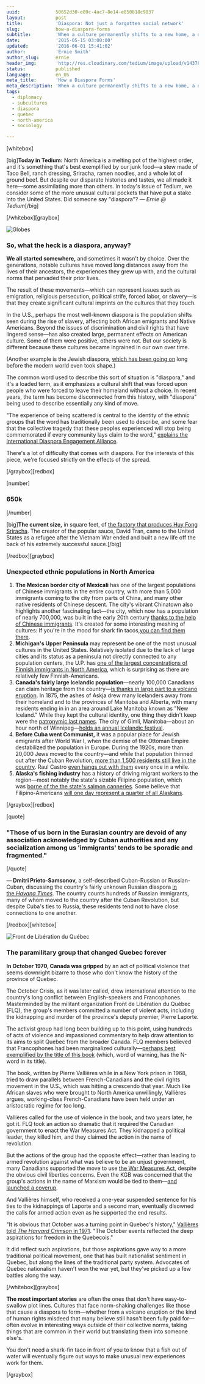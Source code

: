```yaml
---
uuid:             50652d30-e89c-4ac7-8e14-e850818c9837
layout:           post
title:            'Diaspora: Not just a forgotten social network'
slug:             how-a-diaspora-forms
subtitle:         'When a culture permanently shifts to a new home, a diaspora spreads—and sometimes it creates a fascinating cultural pocket of its own.'
date:             '2015-05-15 03:00:00'
updated:          '2016-06-01 15:41:02'
author:           'Ernie Smith'
author_slug:      ernie
header_img:       'http://res.cloudinary.com/tedium/image/upload/v1437849113/x4qrkonsgdua3zzfkrmx'
status:           published
language:         en_US
meta_title:       'How a Diaspora Forms'
meta_description: 'When a culture permanently shifts to a new home, a diaspora spreads—and sometimes it creates a fascinating cultural pocket of its own.'
tags:
  - diplomacy
  - subcultures
  - diaspora
  - quebec
  - north-america
  - sociology

---
```


[whitebox]

[big]**Today in Tedium:** North America is a melting pot of the highest order, and it's something that's best exemplified by our junk food—a stew made of Taco Bell, ranch dressing, Sriracha, ramen noodles, and a whole lot of ground beef. But despite our disparate histories and tastes, we all made it here—some assimilating more than others. In today's issue of Tedium, we consider some of the more unusual cultural pockets that have put a stake into the United States. Did someone say "diaspora"? _— Ernie @ Tedium_[/big]

[/whitebox][graybox]

![Globes](http://res.cloudinary.com/tedium/image/upload/v1437848508/hvngkunmkjcnkclmuony.jpg)

### So, what the heck is a diaspora, anyway?

**We all started somewhere,** and sometimes it wasn't by choice. Over the generations, notable cultures have moved long distances away from the lives of their ancestors, the experiences they grew up with, and the cultural norms that pervaded their prior lives.

The result of these movements—which can represent issues such as emigration, religious persecution, political strife, forced labor, or slavery—is that they create significant cultural imprints on the cultures that they touch.

In the U.S., perhaps the most well-known diaspora is the population shifts seen during the rise of slavery, affecting both African emigrants and Native Americans. Beyond the issues of discrimination and civil rights that have lingered sense—has also created large, permanent effects on American culture. Some of them were positive, others were not. But our society is different because these cultures became ingrained in our own over time.

(Another example is the Jewish diaspora, [which has been going on](http://www.jewishvirtuallibrary.org/jsource/History/Diaspora.html) long before the modern world even took shape.)

The common word used to describe this sort of situation is "diaspora," and it's a loaded term, as it emphasizes a cultural shift that was forced upon people who were forced to leave their homeland without a choice. In recent years, the term has become disconnected from this history, with "diaspora" being used to describe essentially any kind of move.

"The experience of being scattered is central to the identity of the ethnic groups that the word has traditionally been used to describe, and some fear that the collective tragedy that these peoples experienced will stop being commemorated if every community lays claim to the word," [explains the International Diaspora Engagement Alliance](http://www.diasporaalliance.org/am-i-part-of-a-diaspora/).

There's a lot of difficulty that comes with diaspora. For the interests of this piece, we're focused strictly on the effects of the spread.

[/graybox][redbox]

[number]
### 650k
[/number]

[big]**The current size,** in square feet, of [the factory that produces Huy Fong Sriracha](http://www.forbes.com/sites/andrewbender/2014/09/24/once-secretive-sriracha-factory-becomes-californias-hottest-tourist-attraction/). The creator of the popular sauce, David Tran, came to the United States as a refugee after the Vietnam War ended and built a new life off the back of his extremely successful sauce.[/big]

[/redbox][graybox]

### Unexpected ethnic populations in North America

1. **The Mexican border city of Mexicali** has one of the largest populations of Chinese immigrants in the entire country, with more than 5,000 immigrants coming to the city from parts of China, and many other native residents of Chinese descent. The city's vibrant Chinatown also highlights another fascinating fact—the city, which now has a population of nearly 700,000, was built in the early 20th century [thanks to the help of Chinese immigrants](http://articles.latimes.com/1990-08-16/news/vw-858_1_chinese-restaurants). It's created for some interesting meshing of cultures: If you're in the mood for shark fin tacos,[you can find them there](http://chinese-mexico.blogspot.com/2007/03/mexicalis-chinatown-sharks-fin-tacos.html).
2. **Michigan's Upper Peninsula** may represent be one of the most unusual cultures in the United States. Relatively isolated due to the lack of large cities and its status as a peninsula not directly connected to any population centers, the U.P. has [one of the largest concentrations of Finnish immigrants in North America](http://www.folkstreams.net/context,127), which is surprising as there are relatively few Finnish-Americans.
3. **Canada's fairly large Icelandic population**—nearly 100,000 Canadians can claim heritage from the country—[is thanks in large part to a volcano eruption](http://www.sarniathisweek.com/2014/10/09/icelandic-volcano-was-a-boon-for-canadian-culture). In 1875, the ashes of Askja drew many Icelanders away from their homeland and to the provinces of Manitoba and Alberta, with many residents ending in in an area around Lake Manitoba known as "New Iceland." While they kept the cultural identity, one thing they didn't keep were the [patronymic last names](http://en.wikipedia.org/wiki/Icelandic_name). The city of Gimli, Manitoba—about an hour north of Winnipeg—[holds an annual Icelandic festival](http://www.icelandicfestival.com/).
4. **Before Cuba went Communist,** it was a popular place for Jewish emigrants after World War I, when the demise of the Ottoman Empire destabilized the population in Europe. During the 1920s, more than 20,000 Jews moved to the country—and while that population thinned out after the Cuban Revolution, [more than 1,500 residents still live in the country](http://www.nytimes.com/2007/02/04/travel/04journeys.html?_r=0). Raul Castro [even hangs out with them](http://www.haaretz.com/jewish-world/raul-castro-celebrates-hanukkah-with-cuban-jews-1.329138) every once in a while.
5. **Alaska's fishing industry** has a history of driving migrant workers to the region—most notably the state's sizable Filipino population, which was [borne of the the state's salmon canneries](http://newamericamedia.org/2010/10/despite-isolation-filipinos-thrive-in-alaska.php). Some believe that Filipino-Americans [will one day represent a quarter of all Alaskans](http://www.thenorthernlight.org/2012/10/01/filipino-american-population-thrives-in-alaska/).

[/graybox][redbox]

[quote]
### "Those of us born in the Eurasian country are devoid of any association acknowledged by Cuban authorities and any socialization among us 'immigrants' tends to be sporadic and fragmented."
[/quote]

**— Dmitri Prieto-Samsonov,** a self-described Cuban-Russian or Russian-Cuban, discussing the country's fairly unknown Russian diaspora [in the _Havana Times_](http://www.havanatimes.org/?p=104337). The country counts hundreds of Russian immigrants, many of whom moved to the country after the Cuban Revolution, but despite Cuba's ties to Russia, these residents tend not to have close connections to one another.

[/redbox][whitebox]

![Front de Libération du Québec](http://res.cloudinary.com/tedium/image/upload/v1437848748/qgnbfozudupfbiw1yqxf.jpg)

### The paramilitary group that changed Quebec forever

**In October 1970, Canada was gripped** by an act of political violence that seems downright bizarre to those who don't know the history of the province of Quebec.

The October Crisis, as it was later called, drew international attention to the country's long conflict between English-speakers and Francophones. Masterminded by the militant organization Front de Libération du Québec (FLQ), the group's members committed a number of violent acts, including the kidnapping and murder of the province's deputy premier, Pierre Laporte.

The activist group had long been building up to this point, using hundreds of acts of violence and impassioned commentary to help draw attention to its aims to split Quebec from the broader Canada. FLQ members believed that Francophones had been marginalized culturally—[perhaps best exemplified by the title of this book](http://amzn.to/1cCxgaN) (which, word of warning, has the N-word in its title).

The book, written by Pierre Vallières while in a New York prison in 1968, tried to draw parallels between French-Canadians and the civil rights movement in the U.S., which was hitting a crescendo that year. Much like African slaves who were brought to North America unwillingly, Vallières argues, working-class French-Canadians have been held under an aristocratic regime for too long.

Vallières called for the use of violence in the book, and two years later, he got it. FLQ took an action so dramatic that it required the Canadian government to enact the War Measures Act. They kidnapped a political leader, they killed him, and they claimed the action in the name of revolution.

But the actions of the group had the opposite effect—rather than leading to armed revolution against what was believe to be an unjust government, many Canadians supported the move to use [the War Measures Act](http://www.cfr.org/canada/canadian-war-measures-act/p24846), despite the obvious civil liberties concerns. Even the KGB was concerned that the group's actions in the name of Marxism would be tied to them—[and launched a coverup](https://books.google.com/books?id=wVndU5P4V-8C&pg=PT326&dq=The+Sword+and+the+Shield:+The+Mitrokhin+Archive+and+the+Secret+History+of+the+KGB.++flq&hl=en&sa=X&ei=LH1VVc62MM_-sASkx4HQCA&ved=0CB4Q6AEwAA#v=onepage&q=The%20Sword%20and%20the%20Shield%3A%20The%20Mitrokhin%20Archive%20and%20the%20Secret%20History%20of%20the%20KGB.%20%20flq&f=false).

And Vallières himself, who received a one-year suspended sentence for his ties to the kidnappings of Laporte and a second man, eventually disowned the calls for armed action even as he supported the end results.

"It is obvious that October was a turning point in Quebec's history," [Vallières told _The Harvard Crimson_ in 1971](http://www.thecrimson.com/article/1971/9/28/we-are-part-of-revolution-everywhere/). "The October events reflected the deep aspirations for freedom in the Quebecois."

It did reflect such aspirations, but those aspirations gave way to a more traditional political movement, one that has built nationalist sentiment in Quebec, but along the lines of the traditional party system. Advocates of Quebec nationalism haven't won the war yet, but they've picked up a few battles along the way.

[/whitebox][graybox]

**The most important stories** are often the ones that don't have easy-to-swallow plot lines. Cultures that face norm-shaking challenges like those that cause a diaspora to form—whether from a volcano eruption or the kind of human rights misdeed that many believe still hasn't been fully paid for—often evolve in interesting ways outside of their collective norms, taking things that are common in their world but translating them into someone else's.

You don't need a shark-fin taco in front of you to know that a fish out of water will eventually figure out ways to make unusual new experiences work for them.

[/graybox]
